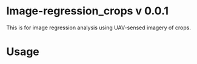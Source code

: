 # Image-regression_crops v 0.0.1
This is for image regression analysis using UAV-sensed imagery of crops.


# Usage
